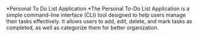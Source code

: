*Personal To Do List Application
*The Personal To-Do List Application is a simple command-line interface (CLI) tool designed to help users manage their tasks effectively. It allows users to add, edit, delete, and mark tasks as completed, as well as categorize them for better organization.
